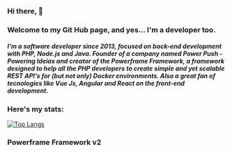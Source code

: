 ### Hi there, 👋
### Welcome to my Git Hub page, and yes... I'm a developer too.

##### I'm a software developer since 2013, focused on back-end development with PHP, Node.js and Java. Founder of a company named Power Push - Powering Ideias and creator of the Powerframe Framework, a framework designed to help all the PHP developers to create simple and yet scalable REST API's for (but not only) Docker environments. Also a great fan of tecnologies like Vue Js, Angular and React on the front-end development. 

### Here's my stats:
[![Top Langs](https://github-readme-stats.vercel.app/api/top-langs/?username=RenanSouzaRodrigues&count_private=true&show_icons=true&theme=gradient&layout=compact)](https://github.com/anuraghazra/github-readme-stats)

### Powerframe Framework v2

